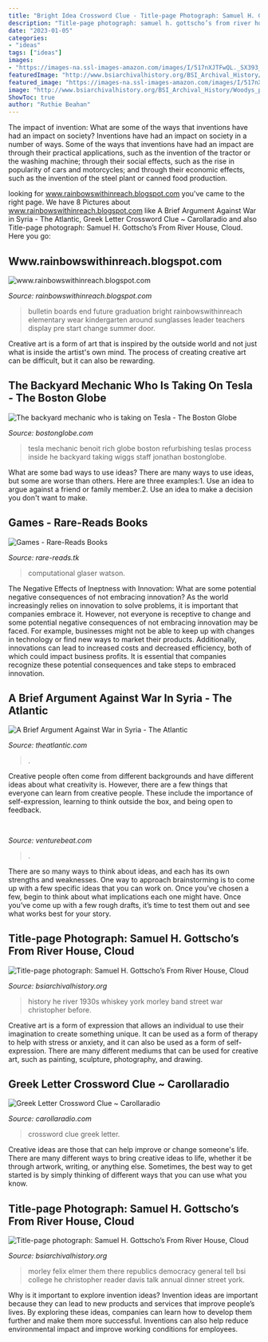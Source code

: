 ```yaml
---
title: "Bright Idea Crossword Clue - Title-page Photograph: Samuel H. Gottscho’s From River House, Cloud"
description: "Title-page photograph: samuel h. gottscho’s from river house, cloud"
date: "2023-01-05"
categories:
- "ideas"
tags: ["ideas"]
images:
- "https://images-na.ssl-images-amazon.com/images/I/517nXJTFwQL._SX393_BO1,204,203,200_.jpg"
featuredImage: "http://www.bsiarchivalhistory.org/BSI_Archival_History/Woodys_pt_1_files/droppedImage_20.jpg"
featured_image: "https://images-na.ssl-images-amazon.com/images/I/517nXJTFwQL._SX393_BO1,204,203,200_.jpg"
image: "http://www.bsiarchivalhistory.org/BSI_Archival_History/Woodys_pt_1_files/droppedImage_6.jpg"
ShowToc: true
author: "Ruthie Beahan"
---
```



The impact of invention: What are some of the ways that inventions have had an impact on society?
Inventions have had an impact on society in a number of ways. Some of the ways that inventions have had an impact are through their practical applications, such as the invention of the tractor or the washing machine; through their social effects, such as the rise in popularity of cars and motorcycles; and through their economic effects, such as the invention of the steel plant or canned food production.

	

		
looking for www.rainbowswithinreach.blogspot.com you've came to the right page. We have 8 Pictures about www.rainbowswithinreach.blogspot.com like A Brief Argument Against War in Syria - The Atlantic, Greek Letter Crossword Clue ~ Carollaradio and also Title-page photograph: Samuel H. Gottscho’s From River House, Cloud. Here you go:
		
    
## Www.rainbowswithinreach.blogspot.com

<img loading=lazy src="http://2.bp.blogspot.com/-cTIgWSpxQ-Y/UVw024jsOII/AAAAAAAAqP0/yg_lDwznlT0/s640/Our+Future+Bulletin+Board.jpg" onerror="this.onerror=null;this.src='https://tse4.mm.bing.net/th?id=OIP.QKhCr5Rcl3OpdAVRM2w1bQHaHa&amp;pid=15.1';" alt="www.rainbowswithinreach.blogspot.com">

_Source: rainbowswithinreach.blogspot.com_

>bulletin boards end future graduation bright rainbowswithinreach elementary wear kindergarten around sunglasses leader teachers display pre start change summer door. 

	

Creative art is a form of art that is inspired by the outside world and not just what is inside the artist's own mind. The process of creating creative art can be difficult, but it can also be rewarding.

    
## The Backyard Mechanic Who Is Taking On Tesla - The Boston Globe

<img loading=lazy src="https://bostonglobe-prod.cdn.arcpublishing.com/resizer/PiM5qlX7dTK-4gxCLKQiPK6KVaM=/1440x0/arc-anglerfish-arc2-prod-bostonglobe.s3.amazonaws.com/public/RI7KGOR52EI6TMYJ6QWOEVUOBQ.jpg" onerror="this.onerror=null;this.src='https://tse4.mm.bing.net/th?id=OIP.AmGv9XwRSUwjbZcfuV85jAHaFA&amp;pid=15.1';" alt="The backyard mechanic who is taking on Tesla - The Boston Globe">

_Source: bostonglobe.com_

>tesla mechanic benoit rich globe boston refurbishing teslas process inside he backyard taking wiggs staff jonathan bostonglobe. 

	

What are some bad ways to use ideas?
There are many ways to use ideas, but some are worse than others. Here are three examples:1. Use an idea to argue against a friend or family member.2. Use an idea to make a decision you don't want to make.
    
## Games - Rare-Reads Books

<img loading=lazy src="https://images-na.ssl-images-amazon.com/images/I/517nXJTFwQL._SX393_BO1,204,203,200_.jpg" onerror="this.onerror=null;this.src='https://tse2.mm.bing.net/th?id=OIP.17MFygn_b_jniERbdhNjhgAAAA&amp;pid=15.1';" alt="Games - Rare-Reads Books">

_Source: rare-reads.tk_

>computational glaser watson. 

	

The Negative Effects of Ineptness with Innovation: What are some potential negative consequences of not embracing innovation?
As the world increasingly relies on innovation to solve problems, it is important that companies embrace it. However, not everyone is receptive to change and some potential negative consequences of not embracing innovation may be faced. For example, businesses might not be able to keep up with changes in technology or find new ways to market their products. Additionally, innovations can lead to increased costs and decreased efficiency, both of which could impact business profits. It is essential that companies recognize these potential consequences and take steps to embraced innovation.

    
## A Brief Argument Against War In Syria - The Atlantic

<img loading=lazy src="https://cdn.theatlantic.com/thumbor/vW7GVb7NKuio3VMTsxP37TkZfY4=/0x105:2000x1147/960x500/https://cdn.theatlantic.com/assets/media/img/mt/2015/07/kerry-1/original.jpg" onerror="this.onerror=null;this.src='https://tse4.mm.bing.net/th?id=OIP.rSWOlPuyUQmPeRyiYSEOHQHaD2&amp;pid=15.1';" alt="A Brief Argument Against War in Syria - The Atlantic">

_Source: theatlantic.com_

>. 

	

Creative people often come from different backgrounds and have different ideas about what creativity is. However, there are a few things that everyone can learn from creative people. These include the importance of self-expression, learning to think outside the box, and being open to feedback.

    
## 

<img loading=lazy src="https://venturebeat.com/wp-content/uploads/2018/06/TheSmartShopbyNarrativGeneric1.png?w=300" onerror="this.onerror=null;this.src='https://tse3.mm.bing.net/th?id=OIP.ZdznXUSlQhhbL20JhKTVaQAAAA&amp;pid=15.1';" alt="">

_Source: venturebeat.com_

>. 

	

There are so many ways to think about ideas, and each has its own strengths and weaknesses. One way to approach brainstorming is to come up with a few specific ideas that you can work on. Once you’ve chosen a few, begin to think about what implications each one might have. Once you’ve come up with a few rough drafts, it’s time to test them out and see what works best for your story.

    
## Title-page Photograph: Samuel H. Gottscho’s From River House, Cloud

<img loading=lazy src="http://www.bsiarchivalhistory.org/BSI_Archival_History/Woodys_pt_1_files/droppedImage_6.jpg" onerror="this.onerror=null;this.src='https://tse4.mm.bing.net/th?id=OIP.xuKVR7USLY4vQdB3z26TOgHaEh&amp;pid=15.1';" alt="Title-page photograph: Samuel H. Gottscho’s From River House, Cloud">

_Source: bsiarchivalhistory.org_

>history he river 1930s whiskey york morley band street war christopher before. 

	

Creative art is a form of expression that allows an individual to use their imagination to create something unique. It can be used as a form of therapy to help with stress or anxiety, and it can also be used as a form of self-expression. There are many different mediums that can be used for creative art, such as painting, sculpture, photography, and drawing.

    
## Greek Letter Crossword Clue ~ Carollaradio

<img loading=lazy src="https://carollaradio.com/g/001-stupendous-greek-letter-crossword-clue-photo-1024_787.jpg" onerror="this.onerror=null;this.src='https://tse2.mm.bing.net/th?id=OIP.JtFUC5lkBwqvHSUhpzDYcAHaFr&amp;pid=15.1';" alt="Greek Letter Crossword Clue ~ Carollaradio">

_Source: carollaradio.com_

>crossword clue greek letter. 

	

Creative ideas are those that can help improve or change someone's life. There are many different ways to bring creative ideas to life, whether it be through artwork, writing, or anything else. Sometimes, the best way to get started is by simply thinking of different ways that you can use what you know.

    
## Title-page Photograph: Samuel H. Gottscho’s From River House, Cloud

<img loading=lazy src="http://www.bsiarchivalhistory.org/BSI_Archival_History/Woodys_pt_1_files/droppedImage_20.jpg" onerror="this.onerror=null;this.src='https://tse2.mm.bing.net/th?id=OIP.XOwXs1em1u0gKi6om263-AAAAA&amp;pid=15.1';" alt="Title-page photograph: Samuel H. Gottscho’s From River House, Cloud">

_Source: bsiarchivalhistory.org_

>morley felix elmer them there republics democracy general tell bsi college he christopher reader davis talk annual dinner street york. 

	

Why is it important to explore invention ideas?
Invention ideas are important because they can lead to new products and services that improve people’s lives. By exploring these ideas, companies can learn how to develop them further and make them more successful. Inventions can also help reduce environmental impact and improve working conditions for employees.

